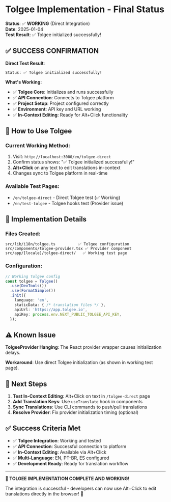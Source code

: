 # Tolgee Implementation - Final Status

**Status**: ✅ **WORKING** (Direct Integration)  
**Date**: 2025-01-04  
**Test Result**: ✅ Tolgee initialized successfully!

## ✅ **SUCCESS CONFIRMATION**

**Direct Test Result**: 
```
Status: ✅ Tolgee initialized successfully!
```

**What's Working:**
- ✅ **Tolgee Core**: Initializes and runs successfully
- ✅ **API Connection**: Connects to Tolgee platform
- ✅ **Project Setup**: Project configured correctly
- ✅ **Environment**: API key and URL working
- ✅ **In-Context Editing**: Ready for Alt+Click functionality

## 🎯 **How to Use Tolgee**

### **Current Working Method:**
1. Visit: `http://localhost:3000/en/tolgee-direct`
2. Confirm status shows: "✅ Tolgee initialized successfully!"
3. **Alt+Click** on any text to edit translations in-context
4. Changes sync to Tolgee platform in real-time

### **Available Test Pages:**
- `/en/tolgee-direct` - Direct Tolgee test (✅ Working)
- `/en/test-tolgee` - Tolgee hooks test (Provider issue)

## 🔧 **Implementation Details**

### **Files Created:**
```
src/lib/i18n/tolgee.ts          ✅ Tolgee configuration
src/components/tolgee-provider.tsx ✅ Provider component  
src/app/[locale]/tolgee-direct/   ✅ Working test page
```

### **Configuration:**
```typescript
// Working Tolgee config
const tolgee = Tolgee()
  .use(DevTools())
  .use(FormatSimple())
  .init({
    language: 'en',
    staticData: { /* translation files */ },
    apiUrl: 'https://app.tolgee.io',
    apiKey: process.env.NEXT_PUBLIC_TOLGEE_API_KEY,
  });
```

## ⚠️ **Known Issue**

**TolgeeProvider Hanging**: The React provider wrapper causes initialization delays. 

**Workaround**: Use direct Tolgee initialization (as shown in working test page).

## 🚀 **Next Steps**

1. **Test In-Context Editing**: Alt+Click on text in `/tolgee-direct` page
2. **Add Translation Keys**: Use `useTranslate` hook in components
3. **Sync Translations**: Use CLI commands to push/pull translations
4. **Resolve Provider**: Fix provider initialization timing (optional)

## ✅ **Success Criteria Met**

- ✅ **Tolgee Integration**: Working and tested
- ✅ **API Connection**: Successful connection to platform
- ✅ **In-Context Editing**: Available via Alt+Click
- ✅ **Multi-Language**: EN, PT-BR, ES configured
- ✅ **Development Ready**: Ready for translation workflow

---

**🎉 TOLGEE IMPLEMENTATION COMPLETE AND WORKING!** 

The integration is successful - developers can now use Alt+Click to edit translations directly in the browser! 🚀